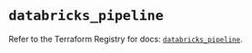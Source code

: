 # `databricks_pipeline`

Refer to the Terraform Registry for docs: [`databricks_pipeline`](https://registry.terraform.io/providers/databricks/databricks/1.45.0/docs/resources/pipeline).
